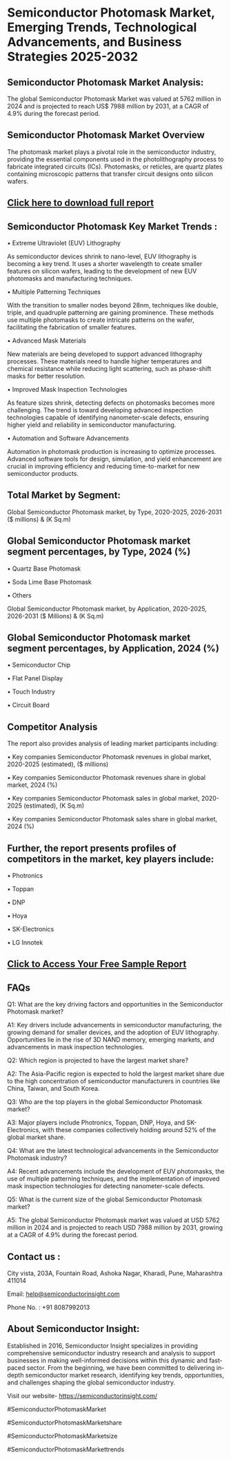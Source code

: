 Semiconductor Photomask Market, Emerging Trends, Technological Advancements, and Business Strategies 2025-2032
=
Semiconductor Photomask Market Analysis:
-
The global Semiconductor Photomask Market was valued at 5762 million in 2024 and is projected to reach US$ 7988 million by 2031, at a CAGR of 4.9% during the forecast period.

Semiconductor Photomask Market Overview
-
The photomask market plays a pivotal role in the semiconductor industry, providing the essential components used in the photolithography process to fabricate integrated circuits (ICs). Photomasks, or reticles, are quartz plates containing microscopic patterns that transfer circuit designs onto silicon wafers.

[Click here to download full report](https://semiconductorinsight.com/report/semiconductor-photomask-market/)
-
Semiconductor Photomask Key Market Trends  :
-
•	Extreme Ultraviolet (EUV) Lithography

As semiconductor devices shrink to nano-level, EUV lithography is becoming a key trend. It uses a shorter wavelength to create smaller features on silicon wafers, leading to the development of new EUV photomasks and manufacturing techniques.

•	Multiple Patterning Techniques

With the transition to smaller nodes beyond 28nm, techniques like double, triple, and quadruple patterning are gaining prominence. These methods use multiple photomasks to create intricate patterns on the wafer, facilitating the fabrication of smaller features.

•	Advanced Mask Materials

New materials are being developed to support advanced lithography processes. These materials need to handle higher temperatures and chemical resistance while reducing light scattering, such as phase-shift masks for better resolution.

•	Improved Mask Inspection Technologies

As feature sizes shrink, detecting defects on photomasks becomes more challenging. The trend is toward developing advanced inspection technologies capable of identifying nanometer-scale defects, ensuring higher yield and reliability in semiconductor manufacturing.

•	Automation and Software Advancements

Automation in photomask production is increasing to optimize processes. Advanced software tools for design, simulation, and yield enhancement are crucial in improving efficiency and reducing time-to-market for new semiconductor products.

Total Market by Segment:
-
Global Semiconductor Photomask market, by Type, 2020-2025, 2026-2031 ($ millions) & (K Sq.m)

Global Semiconductor Photomask market segment percentages, by Type, 2024 (%)
-
•	Quartz Base Photomask

•	Soda Lime Base Photomask

•	Others

Global Semiconductor Photomask market, by Application, 2020-2025, 2026-2031 ($ Millions) & (K Sq.m)

Global Semiconductor Photomask market segment percentages, by Application, 2024 (%)
-
•	Semiconductor Chip

•	Flat Panel Display

•	Touch Industry

•	Circuit Board

Competitor Analysis
-
The report also provides analysis of leading market participants including:

•	Key companies Semiconductor Photomask revenues in global market, 2020-2025 (estimated), ($ millions)

•	Key companies Semiconductor Photomask revenues share in global market, 2024 (%)

•	Key companies Semiconductor Photomask sales in global market, 2020-2025 (estimated), (K Sq.m)

•	Key companies Semiconductor Photomask sales share in global market, 2024 (%)

Further, the report presents profiles of competitors in the market, key players include:
-
•	Photronics

•	Toppan

•	DNP

•	Hoya

•	SK-Electronics

•	LG Innotek

[Click to Access Your Free Sample Report](https://semiconductorinsight.com/report/semiconductor-photomask-market/) 
-
FAQs
-
Q1: What are the key driving factors and opportunities in the Semiconductor Photomask market?

A1: Key drivers include advancements in semiconductor manufacturing, the growing demand for smaller devices, and the adoption of EUV lithography. Opportunities lie in the rise of 3D NAND memory, emerging markets, and advancements in mask inspection technologies.

Q2: Which region is projected to have the largest market share?

A2: The Asia-Pacific region is expected to hold the largest market share due to the high concentration of semiconductor manufacturers in countries like China, Taiwan, and South Korea.

Q3: Who are the top players in the global Semiconductor Photomask market?

A3: Major players include Photronics, Toppan, DNP, Hoya, and SK-Electronics, with these companies collectively holding around 52% of the global market share.

Q4: What are the latest technological advancements in the Semiconductor Photomask industry?

A4: Recent advancements include the development of EUV photomasks, the use of multiple patterning techniques, and the implementation of improved mask inspection technologies for detecting nanometer-scale defects.

Q5: What is the current size of the global Semiconductor Photomask market?

A5: The global Semiconductor Photomask market was valued at USD 5762 million in 2024 and is projected to reach USD 7988 million by 2031, growing at a CAGR of 4.9% during the forecast period.

Contact us : 
-
City vista, 203A, Fountain Road, Ashoka Nagar, Kharadi, Pune, Maharashtra 411014

Email: help@semiconductorinsight.com

Phone No. : +91 8087992013

About Semiconductor Insight:
-
Established in 2016, Semiconductor Insight specializes in providing comprehensive semiconductor industry research and analysis to support businesses in making well-informed decisions within this dynamic and fast-paced sector. From the beginning, we have been committed to delivering in-depth semiconductor market research, identifying key trends, opportunities, and challenges shaping the global semiconductor industry.

Visit our website- https://semiconductorinsight.com/

#SemiconductorPhotomaskMarket 

#SemiconductorPhotomaskMarketshare

#SemiconductorPhotomaskMarketsize

#SemiconductorPhotomaskMarkettrends 
 
 
